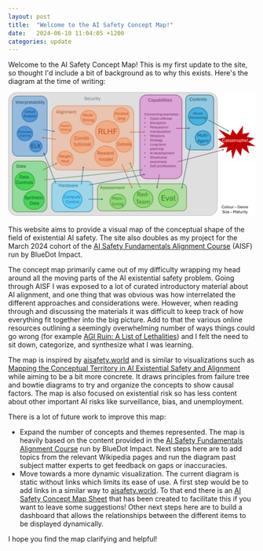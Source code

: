 ```yaml
---
layout: post
title:  "Welcome to the AI Safety Concept Map!"
date:   2024-06-10 11:04:05 +1200
categories: update
---
```


Welcome to the AI Safety Concept Map! This is my first update to the site, so thought I'd include a bit of background as to why this exists. Here's the diagram at the time of writing:

![AI Safety Map](/images/2024-06-10_AISafetyMap.png)

This website aims to provide a visual map of the conceptual shape of the field of existential AI safety. The site also doubles as my project for the March 2024 cohort of the [AI Safety Fundamentals Alignment Course](https://aisafetyfundamentals.com/alignment/) (AISF) run by BlueDot Impact.

The concept map primarily came out of my difficulty wrapping my head around all the moving parts of the AI existential safety problem. Going through AISF I was exposed to a lot of curated introductory material about AI alignment, and one thing that was obvious was how interrelated the different approaches and considerations were. However, when reading through and discussing the materials it was difficult to keep track of how everything fit together into the big picture. Add to that the various online resources outlining a seemingly overwhelming number of ways things could go wrong (for example [AGI Ruin: A List of Lethalities](https://www.lesswrong.com/posts/uMQ3cqWDPHhjtiesc/agi-ruin-a-list-of-lethalities)) and I felt the need to sit down, categorize, and synthesize what I was learning.

The map is inspired by [aisafety.world](https://aisafety.world/) and is similar to visualizations such as [Mapping the Conceptual Territory in AI Existential Safety and Alignment](https://www.alignmentforum.org/posts/HEZgGBZTpT4Bov7nH/mapping-the-conceptual-territory-in-ai-existential-safety) while aiming to be a bit more concrete. It draws principles from failure tree and bowtie diagrams to try and organize the concepts to show causal factors. The map is also focused on existential risk so has less content about other important AI risks like surveillance, bias, and unemployment.

There is a lot of future work to improve this map:
* Expand the number of concepts and themes represented. The map is heavily based on the content provided in the [AI Safety Fundamentals Alignment Course](https://aisafetyfundamentals.com/alignment/) run by BlueDot Impact. Next steps here are to add topics from the relevant Wikipedia pages and run the diagram past subject matter experts to get feedback on gaps or inaccuracies. 
* Move towards a more dynamic visualization. The current diagram is static without links which limits its ease of use. A first step would be to add links in a similar way to [aisafety.world](https://aisafety.world/). To that end there is an [AI Safety Concept Map Sheet](https://docs.google.com/spreadsheets/d/1CFWHZQJPvF98DtyQtjiiK8upqksTPv-lAyKVYNSXCew/edit?usp=sharing) that has been created to facilitate this if you want to leave some suggestions! Other next steps here are to build a dashboard that allows the relationships between the different items to be displayed dynamically.

I hope you find the map clarifying and helpful!
